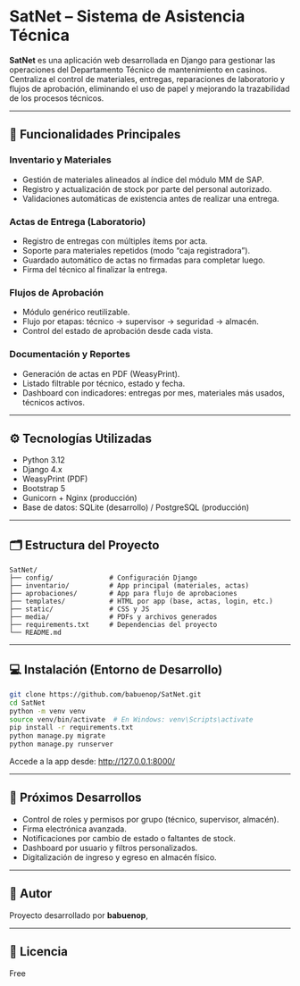 # SatNet – Sistema de Asistencia Técnica

**SatNet** es una aplicación web desarrollada en Django para gestionar las operaciones del Departamento Técnico de mantenimiento en casinos. Centraliza el control de materiales, entregas, reparaciones de laboratorio y flujos de aprobación, eliminando el uso de papel y mejorando la trazabilidad de los procesos técnicos.

---

## 🚀 Funcionalidades Principales

### Inventario y Materiales
- Gestión de materiales alineados al índice del módulo MM de SAP.
- Registro y actualización de stock por parte del personal autorizado.
- Validaciones automáticas de existencia antes de realizar una entrega.

### Actas de Entrega (Laboratorio)
- Registro de entregas con múltiples ítems por acta.
- Soporte para materiales repetidos (modo “caja registradora”).
- Guardado automático de actas no firmadas para completar luego.
- Firma del técnico al finalizar la entrega.

### Flujos de Aprobación
- Módulo genérico reutilizable.
- Flujo por etapas: técnico → supervisor → seguridad → almacén.
- Control del estado de aprobación desde cada vista.

### Documentación y Reportes
- Generación de actas en PDF (WeasyPrint).
- Listado filtrable por técnico, estado y fecha.
- Dashboard con indicadores: entregas por mes, materiales más usados, técnicos activos.

---

## ⚙️ Tecnologías Utilizadas

- Python 3.12  
- Django 4.x  
- WeasyPrint (PDF)  
- Bootstrap 5  
- Gunicorn + Nginx (producción)  
- Base de datos: SQLite (desarrollo) / PostgreSQL (producción)

---

## 🗂 Estructura del Proyecto

```
SatNet/
├── config/              # Configuración Django
├── inventario/          # App principal (materiales, actas)
├── aprobaciones/        # App para flujo de aprobaciones
├── templates/           # HTML por app (base, actas, login, etc.)
├── static/              # CSS y JS
├── media/               # PDFs y archivos generados
├── requirements.txt     # Dependencias del proyecto
└── README.md
```

---

## 💻 Instalación (Entorno de Desarrollo)

```bash
git clone https://github.com/babuenop/SatNet.git
cd SatNet
python -m venv venv
source venv/bin/activate  # En Windows: venv\Scripts\activate
pip install -r requirements.txt
python manage.py migrate
python manage.py runserver
```

Accede a la app desde: http://127.0.0.1:8000/

---

## 📌 Próximos Desarrollos

- Control de roles y permisos por grupo (técnico, supervisor, almacén).
- Firma electrónica avanzada.
- Notificaciones por cambio de estado o faltantes de stock.
- Dashboard por usuario y filtros personalizados.
- Digitalización de ingreso y egreso en almacén físico.

---

## 👤 Autor

Proyecto desarrollado por **babuenop**,  


---

## 📝 Licencia

Free